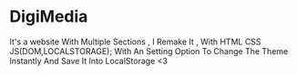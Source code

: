 # DigiMedia
It's a website With Multiple Sections , I Remake It , With HTML CSS JS(DOM,LOCALSTORAGE);
With An Setting Option To Change The Theme Instantly And Save It Into LocalStorage 
<3 

